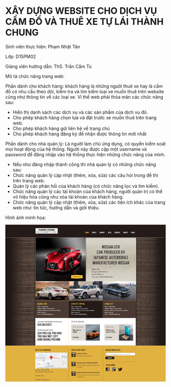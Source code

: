 # XÂY DỰNG WEBSITE CHO DỊCH VỤ CẦM ĐỒ VÀ THUÊ XE TỰ LÁI THÀNH CHUNG
Sinh viên thực hiện: Phạm Nhật Tân

Lớp: D15PM02

Giảng viên hướng dẫn: ThS. Trần Cẩm Tú

Mô tả chức năng trang web:

Phần dành cho khách hàng: khách hàng là những người thuê xe hay là cầm đồ có nhu cầu theo dõi, kiểm tra và tìm kiếm loại xe muốn thuê trên website cũng như thông tin về các loại xe. Vì thế web phải thỏa mãn các chức năng sau:
-	Hiển thị danh sách các dịch vụ và các sản phẩm của dịch vụ đó.
-	Cho phép khách hàng chọn lựa và đặt trước xe muốn thuê trên trang web.
-	Cho phép khách hàng gửi liên hệ về trang chủ
-	Cho phép khách hàng đăng ký để nhận được thông tin mới nhất

Phần dành cho nhà quản lý: Là người làm chủ ứng dụng, có quyền kiểm soát mọi hoạt động của hệ thống. Người này được cập một username và password để đăng nhập vào hệ thống thực hiện những chức năng của mình.
-	Nếu như đăng nhập thành công thì nhà quản lý có những chức năng sau:
-	Chức năng quản lý cập nhật (thêm, xóa, sửa) các câu hỏi trong đề thi trên trang web.
-	Quản lý các phản hồi của khách hàng (có chức năng lọc và tìm kiếm).
-	Chức năng quản lý các tài khoản của khách hàng, người quản trị có thể vô hiệu hóa cũng như xóa tài khoản của khách hàng.
-	Chức năng quản lý cập nhật (thêm, xóa, sửa) các tiện ích khác của trang web như: tin tức, hướng dẫn và giới thiệu.



Hình ảnh minh họa:


![Alt text](https://github.com/nhattan2204/BCTN/blob/master/Image.png)
